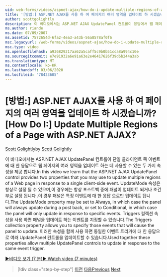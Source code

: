 ```yaml
---
uid: web-forms/videos/aspnet-ajax/how-do-i-update-multiple-regions-of-a-page-with-aspnet-ajax
title: '[방법:] ASP.NET AJAX를 사용 하 여 페이지의 여러 영역을 업데이트 하 시겠습니까? | Microsoft Docs'
author: scottgolightly
description: 이 비디오에서는 ASP.NET AJAX UpdatePanel 컨트롤이 응답에서 웹 페이지의 여러 영역을 업데이트 하는 데 사용할 수 있는 두 가지 속성을 제공 하는 방법을 알아봅니다.
ms.author: riande
ms.date: 07/09/2007
ms.assetid: 7572654d-6fa2-4ea3-a43b-56a8578af0f6
msc.legacyurl: /web-forms/videos/aspnet-ajax/how-do-i-update-multiple-regions-of-a-page-with-aspnet-ajax
msc.type: video
ms.openlocfilehash: a936829217aa62a5caff5c9b0b51cca8a994c10e
ms.sourcegitcommit: e7e91932a6e91a63e2e46417626f39d6b244a3ab
ms.translationtype: MT
ms.contentlocale: ko-KR
ms.lasthandoff: 03/06/2020
ms.locfileid: "78423605"
---
```

# <a name="how-do-i-update-multiple-regions-of-a-page-with-aspnet-ajax"></a><span data-ttu-id="bfebd-104">[방법:] ASP.NET AJAX를 사용 하 여 페이지의 여러 영역을 업데이트 하 시겠습니까?</span><span class="sxs-lookup"><span data-stu-id="bfebd-104">[How Do I:] Update Multiple Regions of a Page with ASP.NET AJAX?</span></span>

<span data-ttu-id="bfebd-105">[Scott Golightly](https://github.com/scottgolightly)</span><span class="sxs-lookup"><span data-stu-id="bfebd-105">by [Scott Golightly](https://github.com/scottgolightly)</span></span>

<span data-ttu-id="bfebd-106">이 비디오에서는 ASP.NET AJAX UpdatePanel 컨트롤이 단일 클라이언트 쪽 이벤트에 대 한 응답으로 웹 페이지의 여러 영역을 업데이트 하는 데 사용할 수 있는 두 가지 속성을 제공 합니다.</span><span class="sxs-lookup"><span data-stu-id="bfebd-106">In this video we learn that the ASP.NET AJAX UpdatePanel control provides two properties that you may use to update multiple regions of a Web page in response to a single client-side event.</span></span> <span data-ttu-id="bfebd-107">UpdateMode 속성은 항상로 설정 될 수 있으며,이 경우에는 항상 포스트백 중에 패널이 업데이트 되거나 조건부로 설정 됩니다 .이 경우 패널은 특정 이벤트에 대 한 응답 으로만 업데이트 됩니다.</span><span class="sxs-lookup"><span data-stu-id="bfebd-107">The UpdateMode property may be set to Always, in which case the panel will always update during a post back, or set to Conditional, in which case the panel will only update in response to specific events.</span></span> <span data-ttu-id="bfebd-108">Triggers 컬렉션 속성을 사용 하면 패널을 업데이트 하는 이벤트를 지정할 수 있습니다.</span><span class="sxs-lookup"><span data-stu-id="bfebd-108">The Triggers collection property allows you to specify those events that will cause the panel to update.</span></span> <span data-ttu-id="bfebd-109">이러한 속성을 함께 사용 하면 동일한 이벤트 트리거에 대 한 응답으로 여러 UpdatePanel 컨트롤을 업데이트할 수 있습니다.</span><span class="sxs-lookup"><span data-stu-id="bfebd-109">Used together these properties allow multiple UpdatePanel controls to update in response to the same event trigger.</span></span>

[<span data-ttu-id="bfebd-110">&#9654;비디오 보기 (7 분)</span><span class="sxs-lookup"><span data-stu-id="bfebd-110">&#9654; Watch video (7 minutes)</span></span>](https://channel9.msdn.com/Blogs/ASP-NET-Site-Videos/how-do-i-update-multiple-regions-of-a-page-with-aspnet-ajax)

> [!div class="step-by-step"]
> <span data-ttu-id="bfebd-111">[이전](how-do-i-implement-the-ajax-after-processing-pattern.md)
> [다음](how-do-i-choose-between-methods-of-ajax-page-updates.md)</span><span class="sxs-lookup"><span data-stu-id="bfebd-111">[Previous](how-do-i-implement-the-ajax-after-processing-pattern.md)
[Next](how-do-i-choose-between-methods-of-ajax-page-updates.md)</span></span>

